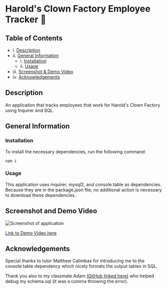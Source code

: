 # Harold's Clown Factory Employee Tracker 🤡

  
  ## Table of Contents
  
   
  - i. [Description](#description)
  - ii. [General Information](#general-information)
    - i. [Installation](#installation)
    - ii. [Usage](#usage)
  - iii. [Screenshot & Demo Video](#screenshot-and-demo-video)
  - iv. [Acknowledgements](#acknowledgements)

  ## Description
  
  An application that tracks employees that work for Harold's Clown Factory using Inquirer and SQL.

  ## General Information
  
  ### Installation
  
  To install the necessary dependencies, run the following command:
  
  ```npm i ```

  ### Usage 

  This application uses inquirer, mysql2, and console.table as dependencies. Because they are in the package.json file, no additional action is necessary to download these dependencies. 


## Screenshot and Demo Video

![Screenshot of application](./assets/screenshot.png)

[Link to Demo Video here](https://watch.screencastify.com/v/VR7g7D8ZPI1qzDN8yqTt)

## Acknowledgements

Special thanks to tutor Matthew Calimbas for introducing me to the console.table dependency which nicely formats the output tables in SQL. 
  
Thank you also to my classmate Adam [(GitHub linked here)](https://github.com/Variegatedhuman) who helped debug my schema.sql (it was a comma throwing the error).
  
